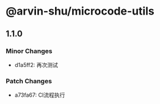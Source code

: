 # @arvin-shu/microcode-utils

## 1.1.0

### Minor Changes

- d1a5ff2: 再次测试

### Patch Changes

- a73fa67: CI流程执行
